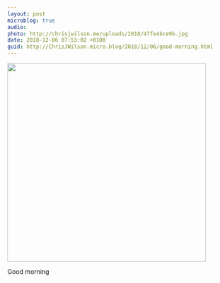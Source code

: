 ```yaml
---
layout: post
microblog: true
audio: 
photo: http://chrisjwilson.me/uploads/2018/47fe4bce9b.jpg
date: 2018-12-06 07:53:02 +0100
guid: http://ChrisJWilson.micro.blog/2018/12/06/good-morning.html
---
```

<a href="http://chrisjwilson.me/uploads/2018/47fe4bce9b.jpg"><img src="http://chrisjwilson.me/uploads/2018/47fe4bce9b.jpg" width="449" height="600" style="height: auto;" class="sunlit_image" /></a>

Good morning

